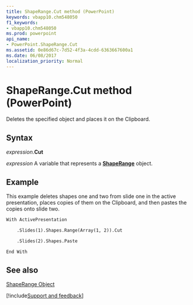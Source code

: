 ```yaml
---
title: ShapeRange.Cut method (PowerPoint)
keywords: vbapp10.chm548050
f1_keywords:
- vbapp10.chm548050
ms.prod: powerpoint
api_name:
- PowerPoint.ShapeRange.Cut
ms.assetid: 0e86d67c-7d52-4f3a-4cdd-6363667600a1
ms.date: 06/08/2017
localization_priority: Normal
---
```



# ShapeRange.Cut method (PowerPoint)

Deletes the specified object and places it on the Clipboard.


## Syntax

_expression_.**Cut**

 _expression_ A variable that represents a **[ShapeRange](PowerPoint.ShapeRange.md)** object.


## Example

This example deletes shapes one and two from slide one in the active presentation, places copies of them on the Clipboard, and then pastes the copies onto slide two.


```vb
With ActivePresentation

    .Slides(1).Shapes.Range(Array(1, 2)).Cut

    .Slides(2).Shapes.Paste

End With
```


## See also


[ShapeRange Object](PowerPoint.ShapeRange.md)

[!include[Support and feedback](~/includes/feedback-boilerplate.md)]